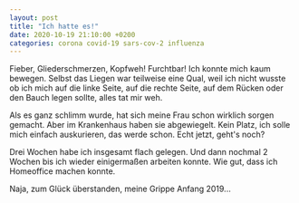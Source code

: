 ```yaml
---
layout: post
title: "Ich hatte es!"
date: 2020-10-19 21:10:00 +0200
categories: corona covid-19 sars-cov-2 influenza
---
```


Fieber, Gliederschmerzen, Kopfweh! Furchtbar! Ich konnte mich kaum bewegen. Selbst das Liegen war teilweise eine Qual, weil ich nicht wusste ob ich mich auf die linke Seite, auf die rechte Seite, auf dem Rücken oder den Bauch legen sollte, alles tat mir weh.

Als es ganz schlimm wurde, hat sich meine Frau schon wirklich sorgen gemacht. Aber im Krankenhaus haben sie abgewiegelt. Kein Platz, ich solle mich einfach auskurieren, das werde schon. Echt jetzt, geht's noch?

Drei Wochen habe ich insgesamt flach gelegen. Und dann nochmal 2 Wochen bis ich wieder einigermaßen arbeiten konnte. Wie gut, dass ich Homeoffice machen konnte.

Naja, zum Glück überstanden, meine Grippe Anfang 2019...